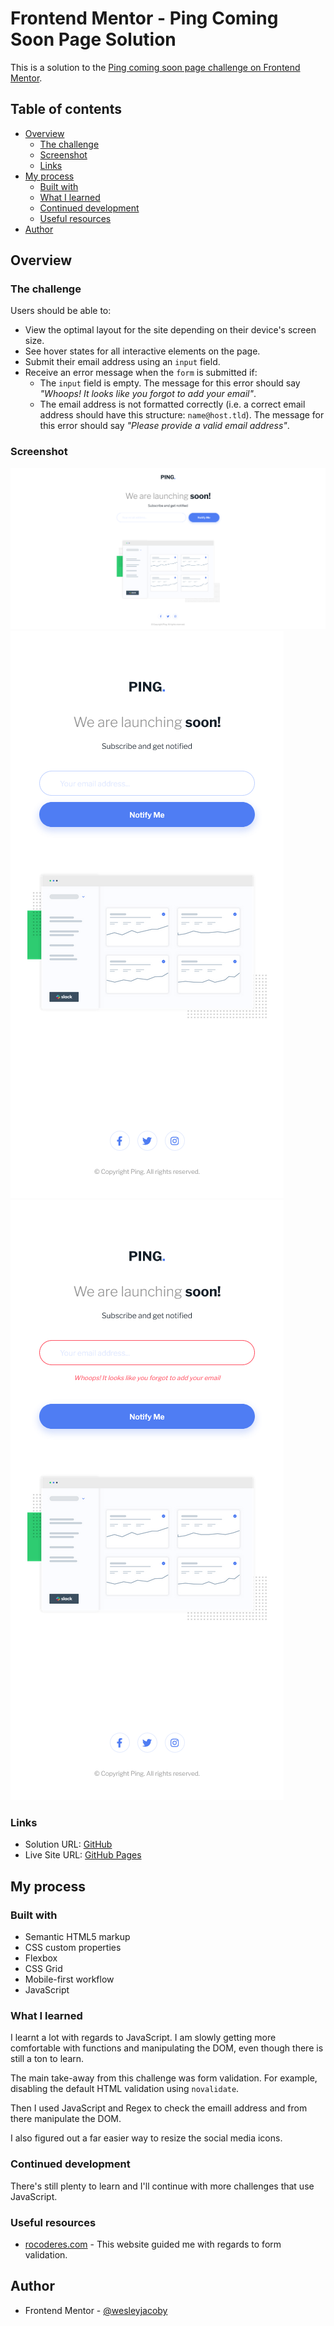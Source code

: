 # Frontend Mentor - Ping Coming Soon Page Solution

This is a solution to the [Ping coming soon page challenge on Frontend Mentor](https://www.frontendmentor.io/challenges/ping-single-column-coming-soon-page-5cadd051fec04111f7b848da).

## Table of contents

- [Overview](#overview)
  - [The challenge](#the-challenge)
  - [Screenshot](#screenshot)
  - [Links](#links)
- [My process](#my-process)
  - [Built with](#built-with)
  - [What I learned](#what-i-learned)
  - [Continued development](#continued-development)
  - [Useful resources](#useful-resources)
- [Author](#author)

## Overview

### The challenge

Users should be able to:

- View the optimal layout for the site depending on their device's screen size.
- See hover states for all interactive elements on the page.
- Submit their email address using an `input` field.
- Receive an error message when the `form` is submitted if:
	- The `input` field is empty. The message for this error should say *"Whoops! It looks like you forgot to add your email"*.
	- The email address is not formatted correctly (i.e. a correct email address should have this structure: `name@host.tld`). The message for this error should say *"Please provide a valid email address"*.

### Screenshot

![](./images/coming-soon-page-desktop.png)
![](./images/coming-soon-page-mobile.png)
![](./images/coming-soon-page-mobile-error.png)

### Links

- Solution URL: [GitHub](https://github.com/wesleyjacoby/Coming-Soon-Page)
- Live Site URL: [GitHub Pages](https://wesleyjacoby.github.io/Coming-Soon-Page/)

## My process

### Built with

- Semantic HTML5 markup
- CSS custom properties
- Flexbox
- CSS Grid
- Mobile-first workflow
- JavaScript

### What I learned

I learnt a lot with regards to JavaScript. I am slowly getting more comfortable with functions and manipulating the DOM, even though there is still a ton to learn.

The main take-away from this challenge was form validation. For example, disabling the default HTML validation using `novalidate`.

Then I used JavaScript and Regex to check the emaill address and from there manipulate the DOM.

I also figured out a far easier way to resize the social media icons.

### Continued development

There's still plenty to learn and I'll continue with more challenges that use JavaScript.

### Useful resources

- [rocoderes.com](https://rocoderes.com/client-side-form-validation-using-javascript/) - This website guided me with regards to form validation.

## Author

- Frontend Mentor - [@wesleyjacoby](https://www.frontendmentor.io/profile/wesleyjacoby)